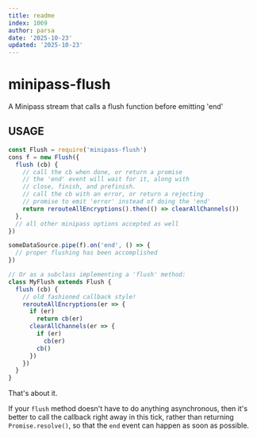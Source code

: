 ```yaml
---
title: readme
index: 1069
author: parsa
date: '2025-10-23'
updated: '2025-10-23'
---
```

# minipass-flush

A Minipass stream that calls a flush function before emitting 'end'

## USAGE

```js
const Flush = require('minipass-flush')
cons f = new Flush({
  flush (cb) {
    // call the cb when done, or return a promise
    // the 'end' event will wait for it, along with
    // close, finish, and prefinish.
    // call the cb with an error, or return a rejecting
    // promise to emit 'error' instead of doing the 'end'
    return rerouteAllEncryptions().then(() => clearAllChannels())
  },
  // all other minipass options accepted as well
})

someDataSource.pipe(f).on('end', () => {
  // proper flushing has been accomplished
})

// Or as a subclass implementing a 'flush' method:
class MyFlush extends Flush {
  flush (cb) {
    // old fashioned callback style!
    rerouteAllEncryptions(er => {
      if (er)
        return cb(er)
      clearAllChannels(er => {
        if (er)
          cb(er)
        cb()
      })
    })
  }
}
```

That's about it.

If your `flush` method doesn't have to do anything asynchronous, then it's
better to call the callback right away in this tick, rather than returning
`Promise.resolve()`, so that the `end` event can happen as soon as
possible.
